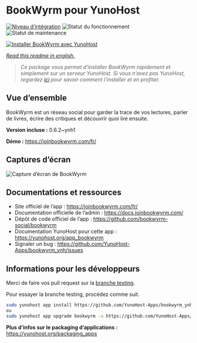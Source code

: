 <!--
N.B.: This README was automatically generated by https://github.com/YunoHost/apps/tree/master/tools/README-generator
It shall NOT be edited by hand.
-->

# BookWyrm pour YunoHost

[![Niveau d’intégration](https://dash.yunohost.org/integration/bookwyrm.svg)](https://dash.yunohost.org/appci/app/bookwyrm) ![Statut du fonctionnement](https://ci-apps.yunohost.org/ci/badges/bookwyrm.status.svg) ![Statut de maintenance](https://ci-apps.yunohost.org/ci/badges/bookwyrm.maintain.svg)

[![Installer BookWyrm avec YunoHost](https://install-app.yunohost.org/install-with-yunohost.svg)](https://install-app.yunohost.org/?app=bookwyrm)

*[Read this readme in english.](./README.md)*

> *Ce package vous permet d’installer BookWyrm rapidement et simplement sur un serveur YunoHost.
Si vous n’avez pas YunoHost, regardez [ici](https://yunohost.org/#/install) pour savoir comment l’installer et en profiter.*

## Vue d’ensemble

BookWyrm est un réseau social pour garder la trace de vos lectures, parler de livres, écrire des critiques et découvrir quoi lire ensuite.


**Version incluse :** 0.6.2~ynh1

**Démo :** https://joinbookwyrm.com/fr/

## Captures d’écran

![Capture d’écran de BookWyrm](./doc/screenshots/screenshot-bookwyrm.jpg)

## Documentations et ressources

* Site officiel de l’app : <https://joinbookwyrm.com/fr/>
* Documentation officielle de l’admin : <https://docs.joinbookwyrm.com/>
* Dépôt de code officiel de l’app : <https://github.com/bookwyrm-social/bookwyrm>
* Documentation YunoHost pour cette app : <https://yunohost.org/app_bookwyrm>
* Signaler un bug : <https://github.com/YunoHost-Apps/bookwyrm_ynh/issues>

## Informations pour les développeurs

Merci de faire vos pull request sur la [branche testing](https://github.com/YunoHost-Apps/bookwyrm_ynh/tree/testing).

Pour essayer la branche testing, procédez comme suit.

``` bash
sudo yunohost app install https://github.com/YunoHost-Apps/bookwyrm_ynh/tree/testing --debug
ou
sudo yunohost app upgrade bookwyrm -u https://github.com/YunoHost-Apps/bookwyrm_ynh/tree/testing --debug
```

**Plus d’infos sur le packaging d’applications :** <https://yunohost.org/packaging_apps>